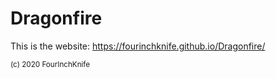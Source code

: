 # Dragonfire

This is the website: https://fourinchknife.github.io/Dragonfire/

<sub>(c) 2020 FourInchKnife</sub>
